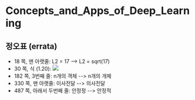 # Concepts_and_Apps_of_Deep_Learning
## 정오표 (errata)
* 18 쪽, 맨 아랫줄: L2 = 17 --> L2 = sqrt(17) 
* 30 쪽, 식 (1.20): <img src="https://render.githubusercontent.com/render/math?math={\left ( y^{k}-w_{1}^{k}x_{1}^{k} %2B w_{2}^{k}x_{2}^{k} %2B ...w_{n}^{k}x_{n}^{k} \right )}^{2} \rightarrow {\left ( y^{k}- \left ( w_{1}^{k}x_{1}^{k} %2B w_{2}^{k}x_{2}^{k} %2B ...w_{n}^{k}x_{n}^{k} \right ) \right )}^{2}">
* 182 쪽, 3번째 줄: n개의 객체 --> n개의 개체
* 330 쪽, 맨 아랫줄: 이사전달 --> 의사전달
* 487 쪽, 아래서 두번째 줄: 안정정 --> 안정적
